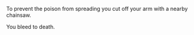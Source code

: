 To prevent the poison from spreading you cut off your arm with a nearby chainsaw.

You bleed to death.